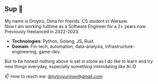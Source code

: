 ## Sup 👋

My name is Dmytro, Dima for friends. CS student in Warsaw.                                    
Now I am working fulltime as a Software Engineer for a 2+ years now.                   
Previously freelanced in 2022-2023. 

- **Technologies**: Python, Golang, JS, Rust.
- **Domain**: Fin-tech, automation, data-analysis, infrastructure-engineering, game-dev.

But to be honest nothing above is set in stone as I do like to learn and try new things everyday, especially something intimidating like AI :D


📫 How to reach me: dmytroyurinov@gmail.com

